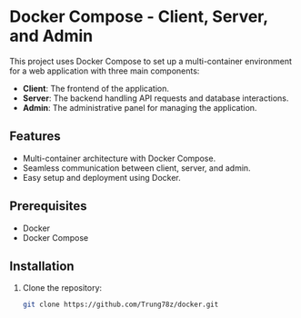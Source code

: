 # Docker Compose - Client, Server, and Admin

This project uses Docker Compose to set up a multi-container environment for a web application with three main components:
- **Client**: The frontend of the application.
- **Server**: The backend handling API requests and database interactions.
- **Admin**: The administrative panel for managing the application.

## Features

- Multi-container architecture with Docker Compose.
- Seamless communication between client, server, and admin.
- Easy setup and deployment using Docker.

## Prerequisites

- Docker
- Docker Compose

## Installation

1. Clone the repository:
   ```bash
   git clone https://github.com/Trung78z/docker.git
